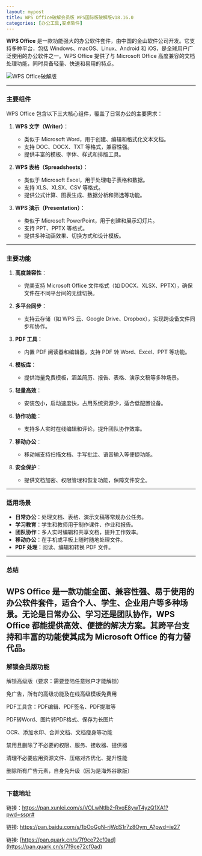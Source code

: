 ```yaml
---
layout: mypost
title: WPS Office破解会员版 WPS国际版破解版v18.16.0 
categories: [办公工具,安卓软件]
---
```


**WPS Office** 是一款功能强大的办公软件套件，由中国的金山软件公司开发。它支持多种平台，包括 Windows、macOS、Linux、Android 和 iOS，是全球用户广泛使用的办公软件之一。WPS Office 提供了与 Microsoft Office 高度兼容的文档处理功能，同时具备轻量、快速和易用的特点。

![WPS Office破解版](https://s2.loli.net/2025/03/22/6rPBwV9Rx7jlAM2.jpg)

---

### 主要组件

WPS Office 包含以下三大核心组件，覆盖了日常办公的主要需求：

1. **WPS 文字（Writer）**：
   - 类似于 Microsoft Word，用于创建、编辑和格式化文本文档。
   - 支持 DOC、DOCX、TXT 等格式，兼容性强。
   - 提供丰富的模板、字体、样式和排版工具。

2. **WPS 表格（Spreadsheets）**：
   - 类似于 Microsoft Excel，用于处理电子表格和数据。
   - 支持 XLS、XLSX、CSV 等格式。
   - 提供公式计算、图表生成、数据分析和筛选等功能。

3. **WPS 演示（Presentation）**：
   - 类似于 Microsoft PowerPoint，用于创建和展示幻灯片。
   - 支持 PPT、PPTX 等格式。
   - 提供多种动画效果、切换方式和设计模板。

---

### 主要功能

1. **高度兼容性**：
   - 完美支持 Microsoft Office 文件格式（如 DOCX、XLSX、PPTX），确保文件在不同平台间的无缝切换。

2. **多平台同步**：
   - 支持云存储（如 WPS 云、Google Drive、Dropbox），实现跨设备文件同步和协作。

3. **PDF 工具**：
   - 内置 PDF 阅读器和编辑器，支持 PDF 转 Word、Excel、PPT 等功能。

4. **模板库**：
   - 提供海量免费模板，涵盖简历、报告、表格、演示文稿等多种场景。

5. **轻量高效**：
   - 安装包小，启动速度快，占用系统资源少，适合低配置设备。

6. **协作功能**：
   - 支持多人实时在线编辑和评论，提升团队协作效率。

7. **移动办公**：
   - 移动端支持扫描文档、手写批注、语音输入等便捷功能。

8. **安全保护**：
   - 提供文档加密、权限管理和恢复功能，保障文件安全。

---

### 适用场景

- **日常办公**：处理文档、表格、演示文稿等常规办公任务。
- **学习教育**：学生和教师用于制作课件、作业和报告。
- **团队协作**：多人实时编辑和共享文档，提升工作效率。
- **移动办公**：在手机或平板上随时随地处理文件。
- **PDF 处理**：阅读、编辑和转换 PDF 文件。

---

### 总结

WPS Office 是一款功能全面、兼容性强、易于使用的办公软件套件，适合个人、学生、企业用户等多种场景。无论是日常办公、学习还是团队协作，WPS Office 都能提供高效、便捷的解决方案。其跨平台支持和丰富的功能使其成为 Microsoft Office 的有力替代品。
---

### 解锁会员版功能

解锁高级版（要求：需要登陆任意账户才能解锁）

免广告，所有的高级功能及在线高级模板免费用

PDF工具含：PDF编辑、PDF签名、PDF提取等

PDF转Word、图片转PDF格式、保存为长图片

OCR、添加水印、合并文档、文档瘦身等功能

禁用且删除了不必要的权限、服务、接收器、提供器

清理不必要应用资源文件、压缩对齐优化、提升性能

删除所有广告元素，自身免升级（因为是海外谷歌版）

---

### 下载地址

链接：[https://pan.xunlei.com/s/VOLwNtIb2-RvoE8ywT4yzQ1XA1?pwd=sspr# ](https://pan.xunlei.com/s/VOLwNtIb2-RvoE8ywT4yzQ1XA1?pwd=sspr#)

链接: [https://pan.baidu.com/s/1bOoGgN-rjWdS1r7z8Oym_A?pwd=ie27 ](https://pan.baidu.com/s/1bOoGgN-rjWdS1r7z8Oym_A?pwd=ie27)

链接: [https://pan.quark.cn/s/7f9ce72cf0ad](https://pan.quark.cn/s/7f9ce72cf0ad)

